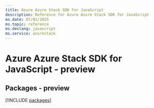 ```yaml
---
title: Azure Azure Stack SDK for JavaScript
description: Reference for Azure Azure Stack SDK for JavaScript
ms.date: 07/01/2025
ms.topic: reference
ms.devlang: javascript
ms.service: azurestack
---
```

# Azure Azure Stack SDK for JavaScript - preview
## Packages - preview
[!INCLUDE [packages](azure-stack-index.md)]